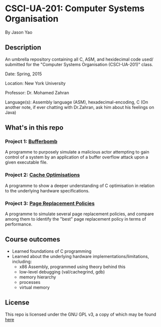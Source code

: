# CSCI-UA-201: Computer Systems Organisation
By Jason Yao

## Description
An umbrella repository containing all C, ASM, and hexidecimal code 
used/ submitted for the "Computer Systems Organisation (CSCI-UA-201)" 
class.

Date: Spring, 2015

Location: New York University

Professor: Dr. Mohamed Zahran

Language(s): Assembly language (ASM), hexadecimal-encoding, C 
(On another note, if ever chatting with Dr.Zahran, ask him about his feelings on Java)

## What's in this repo
### Project 1: [Bufferbomb](Project1BufferBomb)
A programme to purposely simulate a malicious actor attempting to gain 
control of a system by an application of a buffer overflow attack upon 
a given executable file.

### Project 2: [Cache Optimisations](Project2CacheOptimisations)
A programme to show a deeper understanding of C optimisation in relation to the 
underlying hardware specifications. 

### Project 3: [Page Replacement Policies](Project3PageReplacementPolicies)
A programme to simulate several page replacement policies, and compare among 
them to identify the "best" page replacement policy in terms of performance.

## Course outcomes
- Learned foundations of C programming
- Learned about the underlying hardware implementations/limitations, including:
	- x86 Assembly, programmed using theory behind this
	- low-level debugging (val/cachegrind, gdb)
	- memory hierarchy
	- processes
	- virtual memory

## License
This repo is licensed under the GNU GPL v3, a copy of which may be found [here](LICENSE)

